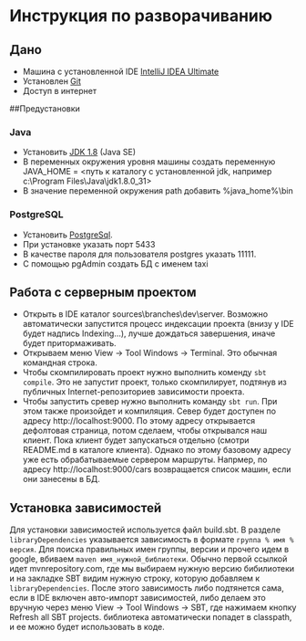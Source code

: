 # Инструкция по разворачиванию

## Дано

* Машина с установленной IDE [IntelliJ IDEA Ultimate](https://www.jetbrains.com/idea/download/)
* Установлен [Git](http://git-scm.com/)
* Доступ в интернет

##Предустановки

### Java

* Установить [JDK 1.8](http://www.oracle.com/technetwork/java/javase/downloads/index.html) (Java SE)
* В переменных окружения уровня машины создать переменную JAVA_HOME = <путь к каталогу с установленной jdk, например 
c:\Program Files\Java\jdk1.8.0_31>
* В значение переменной окружения path добавить %java_home%\bin

### PostgreSQL

* Установить [PostgreSql](http://www.enterprisedb.com/products-services-training/pgdownload#windows).
* При установке указать порт 5433
* В качестве пароля для пользователя postgres указать 11111.
* С помощью pgAdmin создать БД с именем taxi

## Работа с серверным проектом

* Открыть в IDE каталог sources\branches\dev\server\. Возможно автоматически запустится процесс индексации проекта (внизу 
у IDE будет надпись Indexing...), лучше дождаться завершения, иначе будет притормаживать.
* Открываем меню View -> Tool Windows -> Terminal. Это обычная командная строка. 
* Чтобы скомпилировать проект нужно выполнить коменду `sbt compile`. Это не запустит проект, только скомпилирует, подтянув
из публичных Internet-репозиториев зависимости проекта.
* Чтобы запустить сревер нужно выполнить команду `sbt run`. При этом также произойдет и компиляция. Север будет доступен 
по адресу http://localhost:9000. По этому адресу открывается дефолтовая страница, потом сделаем, чтобы открывался наш
клиент. Пока клиент будет запускаться отдельно (смотри README.md в каталоге клиента). Однако по этому базовому адресу 
уже есть обрабатываемые сервером маршруты. Напрмер, по адресу http://localhost:9000/cars возвращается список машин, если
они занесены в БД.

## Установка зависимостей

Для установки зависимостей используется файл build.sbt. В разделе `libraryDependencies` указывается зависимость в формате
`группа % имя % версия`. Для поиска правильных имен группы, версии и прочего идем в google, вбиваем 
`maven имя_нужной_библиотеки`. Обычно первой ссылкой идет mvnrepository.com, где мы выбираем нужную версию бибилиотеки
и на закладке SBT видим нужную строку, которую добавляем к `libraryDependencies`. После этого зависимость либо подтянется
сама, если в IDE включен авто-импорт зависимостей, либо делаем это вручную через меню View -> Tool Windows -> SBT, где
нажимаем кнопку Refresh all SBT projects. библиотека автоматически попадет в classpath, и ее можно будет использовать
в коде.


